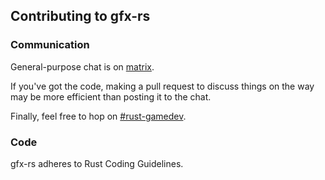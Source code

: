 ## Contributing to gfx-rs

### Communication

General-purpose chat is on [matrix](https://matrix.to/#/#gfx:matrix.org).

If you've got the code, making a pull request to discuss things on the way may be more efficient than posting it to the chat.

Finally, feel free to hop on [#rust-gamedev](http://chat.mibbit.com/?server=irc.mozilla.org&channel=%23rust-gamedev).

### Code

gfx-rs adheres to Rust Coding Guidelines.

